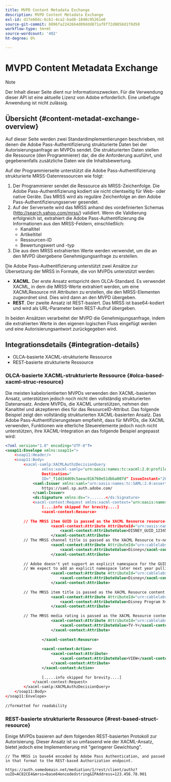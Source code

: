 ```yaml
---
title: MVPD Content Metadata Exchange
description: MVPD Content Metadata Exchange
exl-id: d17e60dc-6c61-4ca2-bad8-1840c95261e0
source-git-commit: 8896fa2242664d09ddd871af8f72d8858d1f0d50
workflow-type: tm+mt
source-wordcount: '402'
ht-degree: 0%

---
```


# MVPD Content Metadata Exchange

>[!NOTE]
>
>Der Inhalt dieser Seite dient nur Informationszwecken. Für die Verwendung dieser API ist eine aktuelle Lizenz von Adobe erforderlich. Eine unbefugte Anwendung ist nicht zulässig.

## Übersicht {#content-metadat-exchange-overview}

Auf dieser Seite werden zwei Standardimplementierungen beschrieben, mit denen die Adobe Pass-Authentifizierung strukturierte Daten bei der Autorisierungsanfrage an MVPDs sendet.  Die strukturierten Daten stellen die Ressource (den Programmierer) dar, die die Anforderung ausführt, und gegebenenfalls zusätzliche Daten wie die Inhaltsbewertung.

Auf der Programmierseite unterstützt die Adobe Pass-Authentifizierung strukturierte MRSS-Datenressourcen wie folgt:

1. Der Programmierer sendet die Ressource als MRSS-Zeichenfolge. Die Adobe Pass-Authentifizierung kodiert sie nicht clientseitig für Web- oder native Geräte. Das MRSS wird als reguläre Zeichenfolge an den Adobe Pass-Authentifizierungsserver gesendet.
1. Auf der Serverseite wird das MRSS anhand des vordefinierten Schemas (http://search.yahoo.com/mrss/) validiert.  Wenn die Validierung erfolgreich ist, extrahiert die Adobe Pass-Authentifizierung die Informationen aus den MRSS-Feldern, einschließlich:
   * Kanaltitel
   * Artikeltitel
   * Ressourcen-ID
   * Bewertungswert und -typ
1. Die aus dem MRSS extrahierten Werte werden verwendet, um die an den MVPD übergebene Genehmigungsanfrage zu erstellen.

Die Adobe Pass-Authentifizierung unterstützt zwei Ansätze zur Übersetzung der MRSS in Formate, die von MVPDs unterstützt werden:

* **XACML**.  Der erste Ansatz entspricht dem OLCA-Standard.  Es verwendet XACML, in dem die MRSS-Werte extrahiert werden, um eine XACMLResource mit Attributen zu erstellen, die den MRSS-Elementen zugeordnet sind.  Dies wird dann an den MVPD übergeben.
* **REST**.  Der zweite Ansatz ist REST-basiert.  Das MRSS ist base64-kodiert und wird als URL-Parameter beim REST-Aufruf übergeben.

In beiden Ansätzen verarbeitet der MVPD die Genehmigungsanfrage, indem die extrahierten Werte in den eigenen logischen Fluss eingefügt werden und eine Autorisierungsantwort zurückgegeben wird.

## Integrationsdetails {#integration-details}

* OLCA-basierte XACML-strukturierte Ressource
* REST-basierte strukturierte Ressource

### OLCA-basierte XACML-strukturierte Ressource {#olca-based-xacml-struc-resource}

Die meisten kabelorientierten MVPDs verwenden den XACML-basierten Ansatz, unterstützen jedoch noch nicht den vollständig strukturierten Datenansatz.  Andere MVPDs, die XACML unterstützen, nehmen den Kanaltitel und akzeptieren dies für das ResourceID-Attribut. Das folgende Beispiel zeigt den vollständig strukturierten XACML-basierten Ansatz. Das Adobe Pass-Authentifizierungsteam empfiehlt, dass für MVPDs, die XACML verwenden, Funktionen wie elterliche Steuerelemente jedoch noch nicht unterstützen, ihre XACML-Integration an das folgende Beispiel angepasst wird:

```XML
<?xml version="1.0" encoding="UTF-8"?>
<soap11:Envelope xmlns:soap11=">
    <soap11:Header/>
    <soap11:Body>
        <xacml-samlp:XACMLAuthzDecisionQuery
                xmlns:xacml-samlp="urn:oasis:names:tc:xacml:2.0:profile:saml2.0:v2:schema:protocol"
                Destination="
                ID="_f1dd34469c5aeac016760e51dbba007d" IssueInstant="2012-06-26T16:30:24.879Z" Version="2.0">
            <saml:Issuer xmlns:saml="urn:oasis:names:tc:SAML:2.0:assertion">
                https://saml.sp.auth.adobe.com/
            </saml:Issuer>
            <ds:Signature xmlns:ds=">.......</ds:Signature>
            <xacml-context:Request xmlns:xacml-context="urn:oasis:names:tc:xacml:2.0:context:schema:os">
                [....info skipped for brevity....]
                <xacml-context:Resource>
 
        // The MRSS item GUID is passed as the XACML Resource resource-id
                    <xacml-context:Attribute AttributeId="urn:oasis:names:tc:xacml:1.0:resource:resource-id">
                        <xacml-context:AttributeValue>DISNEY_GUID_12345</xacml-context:AttributeValue>
                    </xacml-context:Attribute>
        // The MRSS channel title is passed as the XACML Resource tv-network
                    <xacml-context:Attribute AttributeId="urn:cablelabs:ocla:1.0:attribute:content:tv-network">
                        <xacml-context:AttributeValue>Disney</xacml-context:AttributeValue>
                    </xacml-context:Attribute>
 
        // Adobe doesn't yet support an explicit namespace for the GUID, so we reuse the channel title as the GUID.  
        // We expect to add an explicit namespace later next year pulling it from the GUID scheme attribute.
                    <xacml-context:Attribute AttributeId="urn:cablelabs:ocla:1.0:attribute:content:id:namespace">
                        <xacml-context:AttributeValue>Disney</xacml-context:AttributeValue>
                    </xacml-context:Attribute>
 
        // The MRSS item title is passed as the XACML Resource content title
                    <xacml-context:Attribute AttributeId="urn:cablelabs:ocla:1.0:attribute:content:title">
                        <xacml-context:AttributeValue>Disney Program X</xacml-context:AttributeValue>
                    </xacml-context:Attribute>
 
        // The MRSS media rating is passed as the XACML Resource content rating 
                    <xacml-context:Attribute AttributeId="urn:cablelabs:ocla:1.0:attribute:content:rating:vchip">
                        <xacml-context:AttributeValue>TV-Y</xacml-context:AttributeValue>
                    </xacml-context:Attribute>
 
                </xacml-context:Resource>
 
                <xacml-context:Action>
                    <xacml-context:Attribute>
                        <xacml-context:AttributeValue>VIEW</xacml-context:AttributeValue>
                    </xacml-context:Attribute>
                </xacml-context:Action>
 
                [.....info skipped for brevity....]
            </xacml-context:Request>
        </xacml-samlp:XACMLAuthzDecisionQuery>
    </soap11:Body>
</soap11:Envelope>
 
//formatted for readability
```

### REST-basierte strukturierte Ressource {#rest-based-struct-resource}

Einige MVPDs basieren auf dem folgenden REST-basierten Protokoll zur Autorisierung. Dieser Ansatz ist so umfassend wie der XACML-Ansatz, bietet jedoch eine Implementierung mit &quot;geringerer Gewichtung&quot;.

`// The MRSS is base64 encoded by Adobe Pass Authentication, and passed in that format to the REST-based Authorization endpoint.`

`https://auth.somedomain.net/mediation/1/rest/client/authz?uuID=AC82CE4&mrss=base64encodedstring&IPAddress=123.456.78.901`

<!--
>[!RELATEDINFORMATION]
>* [User Metadata Exchange](/help/authentication/mvpd-user-metadata-exchng.md)
>* [Logout](/help/authentication/usecase-mvpd-logout.md)
>* [Programmer Integration Guide: Identifying Protected Resources](/help/authentication/identify-protected-resources.md)
>* [Programmer Integration Guide: User Metadata Exchange](/help/authentication/user-metadata.md)
-->

